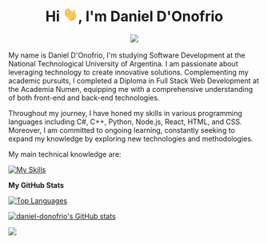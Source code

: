 <h1 align="center">Hi <img src="https://raw.githubusercontent.com/ABSphreak/ABSphreak/master/gifs/Hi.gif" width="30px">, I'm Daniel D'Onofrio</h1>
<p align="center">
  <a href="https://github.com/DenverCoder1/readme-typing-svg"><img src="https://readme-typing-svg.herokuapp.com?font=Time+New+Roman&color=cyan&size=25&center=true&vCenter=true&width=600&height=100&lines=I'm+a+Software+Development+student;Active+Learner+and+Researcher;I+love+to+learn+new+stuffs+&hearts;++;"></a>
</p>

My name is Daniel D'Onofrio, I'm studying Software Development at the National Technological University of Argentina. I am passionate about leveraging technology to create innovative solutions. Complementing my academic pursuits, I completed a Diploma in Full Stack Web Development at the Academia Numen, equipping me with a comprehensive understanding of both front-end and back-end technologies.

Throughout my journey, I have honed my skills in various programming languages including C#, C++, Python, Node.js, React, HTML, and CSS. Moreover, I am committed to ongoing learning, constantly seeking to expand my knowledge by exploring new technologies and methodologies.

My main technical knowledge are:

[![My Skills](https://skillicons.dev/icons?i=cs,cpp,py,js,nodejs,react,html,css,bootstrap,php)](https://skillicons.dev)


  
<b>My GitHub Stats</b>

<a href="https://github.com/daniel-donofrio" align="left"><img src="https://github-readme-stats.vercel.app/api/top-langs/?username=daniel-donofrio&langs_count=10&title_color=0891b2&text_color=ffffff&icon_color=0891b2&bg_color=1c1917&hide_border=true&locale=en&custom_title=Top%20%Languages" alt="Top Languages" /></a>

<a href="http://www.github.com/daniel-donofrio"><img src="https://github-readme-stats.vercel.app/api?username=daniel-donofrio&show_icons=true&hide=&count_private=true&title_color=0891b2&text_color=ffffff&icon_color=0891b2&bg_color=1c1917&hide_border=true&show_icons=true" alt="daniel-donofrio's GitHub stats" /></a>

<a href="http://www.github.com/daniel-donofrio"><img src="https://github-readme-streak-stats.herokuapp.com/?user=daniel-donofrio&stroke=ffffff&background=1c1917&ring=0891b2&fire=0891b2&currStreakNum=ffffff&currStreakLabel=0891b2&sideNums=ffffff&sideLabels=ffffff&dates=ffffff&hide_border=true" /></a>
